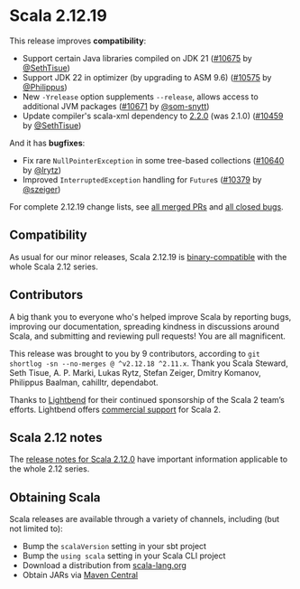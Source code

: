 # Scala 2.12.19

This release improves **compatibility**:

* Support certain Java libraries compiled on JDK 21 ([#10675](https://github.com/scala/scala/pull/10675) by [@SethTisue](https://github.com/SethTisue))
* Support JDK 22 in optimizer (by upgrading to ASM 9.6) ([#10575](https://github.com/scala/scala/pull/10575) by [@Philippus](https://github.com/Philippus))
* New `-Yrelease` option supplements `--release`, allows access to additional JVM packages ([#10671](https://github.com/scala/scala/pull/10671) by [@som-snytt](https://github.com/som-snytt))
* Update compiler's scala-xml dependency to [2.2.0](https://github.com/scala/scala-xml/releases/tag/v2.2.0) (was 2.1.0) ([#10459](https://github.com/scala/scala/pull/10459) by [@SethTisue](https://github.com/SethTisue))

And it has **bugfixes**:

* Fix rare `NullPointerException` in some tree-based collections ([#10640](https://github.com/scala/scala/pull/10640) by [@lrytz](https://github.com/lrytz))
* Improved `InterruptedException` handling for `Future`s ([#10379](https://github.com/scala/scala/pull/10379) by [@szeiger](https://github.com/szeiger))

For complete 2.12.19 change lists, see [all merged PRs](https://github.com/scala/scala/pulls?q=is%3Amerged%20milestone%3A2.12.19) and [all closed bugs](https://github.com/scala/bug/issues?utf8=%E2%9C%93&q=is%3Aclosed+milestone%3A2.12.19).

## Compatibility

As usual for our minor releases, Scala 2.12.19 is [binary-compatible](https://docs.scala-lang.org/overviews/core/binary-compatibility-of-scala-releases.html) with the whole Scala 2.12 series.

## Contributors

A big thank you to everyone who's helped improve Scala by reporting bugs, improving our documentation, spreading kindness in discussions around Scala, and submitting and reviewing pull requests! You are all magnificent.

This release was brought to you by 9 contributors, according to `git shortlog -sn --no-merges @ ^v2.12.18 ^2.11.x`. Thank you Scala Steward, Seth Tisue, A. P. Marki, Lukas Rytz, Stefan Zeiger, Dmitry Komanov, Philippus Baalman, cahilltr, dependabot.

Thanks to [Lightbend](https://www.lightbend.com/scala) for their continued sponsorship of the Scala 2 team’s efforts. Lightbend offers [commercial support](https://www.lightbend.com/lightbend-platform-subscription) for Scala 2.

## Scala 2.12 notes

The [release notes for Scala 2.12.0](https://github.com/scala/scala/releases/v2.12.0) have important information applicable to the whole 2.12 series.

## Obtaining Scala

Scala releases are available through a variety of channels, including (but not limited to):

* Bump the `scalaVersion` setting in your sbt project
* Bump the `using scala` setting in your Scala CLI project
* Download a distribution from [scala-lang.org](https://scala-lang.org/download/2.12.19.html)
* Obtain JARs via [Maven Central](https://search.maven.org/search?q=g:org.scala-lang%20AND%20v:2.12.19)
